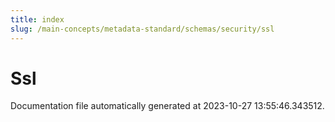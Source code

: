```yaml
---
title: index
slug: /main-concepts/metadata-standard/schemas/security/ssl
---
```


# Ssl

Documentation file automatically generated at 2023-10-27 13:55:46.343512.

